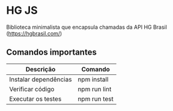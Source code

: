 # HG JS

Biblioteca minimalista que encapsula chamadas da API HG Brasil (https://hgbrasil.com/)

## Comandos importantes

| Descrição             | Comando      |
| --------------------- | ------------ |
| Instalar dependências | npm install  |
| Verificar código      | npm run lint |
| Executar os testes    | npm run test |
